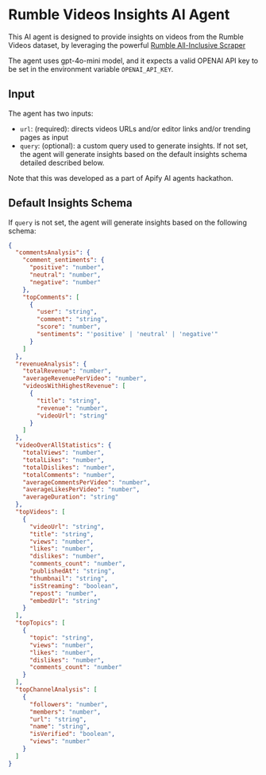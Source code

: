 # Rumble Videos Insights AI Agent
This AI agent is designed to provide insights on videos from the Rumble Videos dataset, by leveraging the powerful [Rumble All-Inclusive Scraper](https://apify.com/azzouzana/rumble-all-inclusive-scraper)

The agent uses gpt-4o-mini model, and it expects a valid OPENAI API key to be set in the environment variable `OPENAI_API_KEY`.

## Input
The agent has two inputs:
- `url`: (required): directs videos URLs and/or editor links and/or trending pages as input
- `query`: (optional): a custom query used to generate insights. If not set, the agent will generate insights based on the default insights schema detailed described below.

Note that this was developed as a part of Apify AI agents hackathon.

## Default Insights Schema
If `query` is not set, the agent will generate insights based on the following schema:

```json
{
  "commentsAnalysis": {
    "comment_sentiments": {
      "positive": "number",
      "neutral": "number",
      "negative": "number"
    },
    "topComments": [
      {
        "user": "string",
        "comment": "string",
        "score": "number",
        "sentiments": "'positive' | 'neutral' | 'negative'"
      }
    ]
  },
  "revenueAnalysis": {
    "totalRevenue": "number",
    "averageRevenuePerVideo": "number",
    "videosWithHighestRevenue": [
      {
        "title": "string",
        "revenue": "number",
        "videoUrl": "string"
      }
    ]
  },
  "videoOverAllStatistics": {
    "totalViews": "number",
    "totalLikes": "number",
    "totalDislikes": "number",
    "totalComments": "number",
    "averageCommentsPerVideo": "number",
    "averageLikesPerVideo": "number",
    "averageDuration": "string"
  },
  "topVideos": [
    {
      "videoUrl": "string",
      "title": "string",
      "views": "number",
      "likes": "number",
      "dislikes": "number",
      "comments_count": "number",
      "publishedAt": "string",
      "thumbnail": "string",
      "isStreaming": "boolean",
      "repost": "number",
      "embedUrl": "string"
    }
  ],
  "topTopics": [
    {
      "topic": "string",
      "views": "number",
      "likes": "number",
      "dislikes": "number",
      "comments_count": "number"
    }
  ],
  "topChannelAnalysis": [
    {
      "followers": "number",
      "members": "number",
      "url": "string",
      "name": "string",
      "isVerified": "boolean",
      "views": "number"
    }
  ]
}
